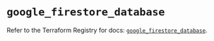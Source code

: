 # `google_firestore_database`

Refer to the Terraform Registry for docs: [`google_firestore_database`](https://registry.terraform.io/providers/hashicorp/google/6.35.0/docs/resources/firestore_database).
